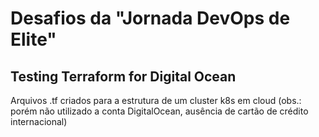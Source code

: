 # Desafios da "Jornada DevOps de Elite"

## Testing Terraform for Digital Ocean

Arquivos .tf criados para a estrutura de um cluster k8s em cloud (obs.: porém não utilizado a conta DigitalOcean, ausência de cartão de crédito internacional)

##
##


